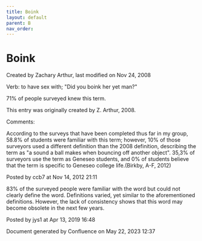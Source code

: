 ```yaml
---
title: Boink
layout: default
parent: B
nav_order:
---
```


# Boink

Created by  Zachary Arthur, last modified on Nov 24, 2008

Verb: to have sex with; &quot;Did you boink her yet man?&quot;

71% of people surveyed knew this term.

This entry was originally created by Z. Arthur, 2008.

Comments:

According to the surveys that have been completed thus far in my group, 58.8% of students were familiar with this term; however, 10% of those surveyors used a different definition than the 2008 definition, describing the term as &quot;a sound a ball makes when bouncing off another object&quot;. 35,3% of surveyors use the term as Geneseo students, and 0% of students believe that the term is specific to Geneseo college life.(Birkby, A-F, 2012) 

Posted by ccb7 at Nov 14, 2012 21:11

83% of the surveyed people were familiar with the word but could not clearly define the word. Definitions varied, yet similar to the aforementioned definitions. However, the lack of consistency shows that this word may become obsolete in the next few years. 

Posted by jys1 at Apr 13, 2019 16:48

Document generated by Confluence on May 22, 2023 12:37


